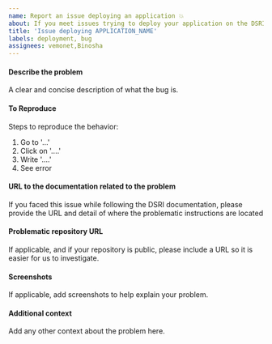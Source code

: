 ```yaml
---
name: Report an issue deploying an application 💥
about: If you meet issues trying to deploy your application on the DSRI, you can request it here
title: 'Issue deploying APPLICATION_NAME'
labels: deployment, bug
assignees: vemonet,Binosha
---
```


#### Describe the problem

A clear and concise description of what the bug is.

#### To Reproduce

Steps to reproduce the behavior:
1. Go to '...'
2. Click on '....'
3. Write '....'
4. See error

#### URL to the documentation related to the problem

If you faced this issue while following the DSRI documentation, please provide the URL and detail of where the problematic instructions are located 

#### Problematic repository URL

If applicable, and if your repository is public, please include a URL so it is easier for us to investigate.

#### Screenshots

If applicable, add screenshots to help explain your problem.

#### Additional context

Add any other context about the problem here.
